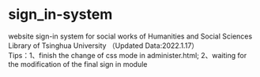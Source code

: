 # sign_in-system
website sign-in system for social works of Humanities and Social Sciences Library of Tsinghua University （Updated Data:2022.1.17）         
Tips：1、finish the change of css mode in administer.html; 2、waiting for the modification of the final sign in module


